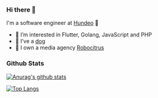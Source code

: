 ### Hi there 👋

I'm a software engineer at [Hundeo](https://hundeo.com) 🐶

- 👀 I’m interested in Flutter, Golang, JavaScript and PHP
- 🐶 I’ve a [dog](https://instagram.com/merle.mini.aussiedoodle?igshid=YmMyMTA2M2Y=)
- 🍋 I own a media agency [Robocitrus](https://github.com/RoboCitrus)

### Github Stats

[![Anurag's github stats](https://github-readme-stats.vercel.app/api?username=MaximilianFlechtner)](https://github.com/anuraghazra/github-readme-stats)

[![Top Langs](https://github-readme-stats.vercel.app/api/top-langs/?username=MaximilianFlechtner)](https://github.com/anuraghazra/github-readme-stats)
